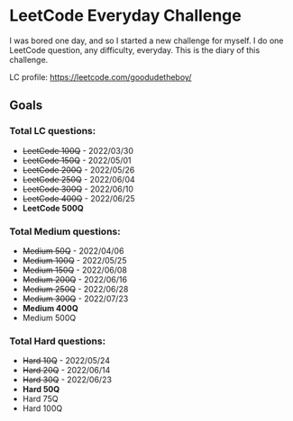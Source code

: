 # LeetCode Everyday Challenge
I was bored one day, and so I started a new challenge for myself. I do one LeetCode question, any difficulty, everyday. This is the diary of this challenge.

LC profile: https://leetcode.com/goodudetheboy/

## Goals

### Total LC questions:
- ~~LeetCode 100Q~~ - 2022/03/30
- ~~LeetCode 150Q~~ - 2022/05/01
- ~~LeetCode 200Q~~ - 2022/05/26
- ~~LeetCode 250Q~~ - 2022/06/04
- ~~LeetCode 300Q~~ - 2022/06/10
- ~~LeetCode 400Q~~ - 2022/06/25
- **LeetCode 500Q**

### Total Medium questions:
- ~~Medium 50Q~~ - 2022/04/06
- ~~Medium 100Q~~ - 2022/05/25
- ~~Medium 150Q~~ - 2022/06/08
- ~~Medium 200Q~~ - 2022/06/16
- ~~Medium 250Q~~ - 2022/06/28
- ~~Medium 300Q~~ - 2022/07/23
- **Medium 400Q**
- Medium 500Q


### Total Hard questions:
- ~~Hard 10Q~~ - 2022/05/24
- ~~Hard 20Q~~ - 2022/06/14
- ~~Hard 30Q~~ - 2022/06/23
- **Hard 50Q**
- Hard 75Q
- Hard 100Q
